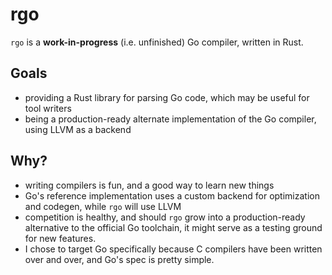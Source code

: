 # rgo

`rgo` is a **work-in-progress** (i.e. unfinished) Go compiler, written in Rust.

## Goals

- providing a Rust library for parsing Go code, which may be useful for tool
  writers
- being a production-ready alternate implementation of the Go compiler, using
  LLVM as a backend

## Why?

- writing compilers is fun, and a good way to learn new things
- Go's reference implementation uses a custom backend for optimization and
  codegen, while `rgo` will use LLVM
- competition is healthy, and should `rgo` grow into a production-ready
  alternative to the official Go toolchain, it might serve as a testing ground
  for new features.
- I chose to target Go specifically because C compilers have been written over
  and over, and Go's spec is pretty simple.
